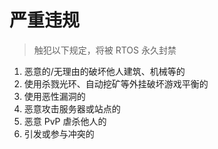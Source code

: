 # 严重违规

> 触犯以下规定，将被 RTOS 永久封禁

1. 恶意的/无理由的破坏他人建筑、机械等的
2. 使用杀戮光环、自动挖矿等外挂破坏游戏平衡的
3. 使用恶性漏洞的
4. 恶意攻击服务器或站点的
5. 恶意 PvP 虐杀他人的
6. 引发或参与冲突的
